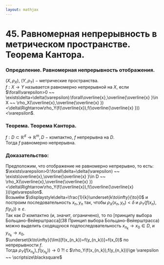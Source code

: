 ```yaml
---  
layout: mathjax  
---  
```

  
# 45. Равномерная непрерывность в метрическом пространстве. Теорема Кантора.  
  
### Определение. Равномерная непрерывность отображения.  
$(X,\rho_X),~(Y,\rho_Y)~-~$метрические пространства.  
$f:X\to Y$ называется равномерно непрерывной на $X$, если  
$\forall\varepsilon>0 ~~ \exists\delta=\delta(\varepsilon):\forall\overline{x},\overline{\overline{x} }\in X ~~ \rho_X(\overline{x},\overline{\overline{x} })<\delta\Rightarrow\rho_Y(f(\overline{x}),f(\overline{\overline{x} }))<\varepsilon$.  
  
### Теорема. Теорема Кантора.  
$f:D\subset\mathbb{R}^d\to\mathbb{R}^m,D~-~$компактно, $f$ непрерывна на $D$.  
Тогда $f$ равномерно непрерывна.  
  
### Доказательство:  
Предположим, что отображение не равномерно непрерывно, то есть:  
$\exists\varepsilon>0:\forall\delta=\delta(\varepsilon) ~~ \exists\overline{x},\overline{\overline{x} }\in D ~~ \rho_X(\overline{x},\overline{\overline{x} })<\delta\Rightarrow\rho_Y(f(\overline{x}),f(\overline{\overline{x} }))\ge\varepsilon$.  
Возьмём $\displaystyle\delta=\frac{1}{k}\underset{k\to\infty}{\to}0$ и построим последовательность $x_n,y_n$ так, чтобы $\rho_X(x_n,y_n)<\delta$ и $\rho_Y(f(x_n),f(y_n))\ge\varepsilon$.  
Так как $D$ компактно (и, значит, ограничено), то по [принципу выбора Больцано-Вейерштрасса](38 Принцип выбора Больцано-Вейерштрасса) можно выделить сходящуюся подпоследовательность $x_{n_k}\to x_0\in D$, и $y_{n_k}\to x_0,$  
$\underset{k\to\infty}{\lim}[f(x_{n_k})=f(y_{n_k})]=f(x_0)$ по непрерывности $f$.  
Тогда $\rho_Y(f(x_{n_k}),f(y_{n_k}))\to0~?!$ c $\rho_Y(f(x_{n_k}),f(y_{n_k}))\ge \varepsilon ~~ \scriptsize\blacksquare$  

